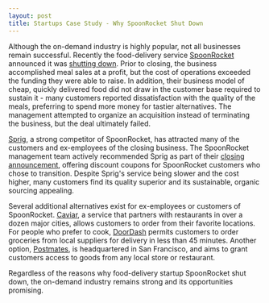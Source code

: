 ```yaml
---
layout: post
title: Startups Case Study - Why SpoonRocket Shut Down
---
```


Although the on-demand industry is highly popular, not all businesses remain successful. Recently the food-delivery service <a href="https://www.crunchbase.com/organization/spoonrocket">SpoonRocket</a> announced it was <a href="https://techcrunch.com/2016/03/15/spoonrocket-shuts-down/">shutting down</a>. Prior to closing, the business accomplished meal sales at a profit, but the cost of operations exceeded the funding they were able to raise. In addition, their business model of cheap, quickly delivered food did not draw in the customer base required to sustain it - many customers reported dissatisfaction with the quality of the meals, preferring to spend more money for tastier alternatives. The management attempted to organize an acquisition instead of terminating the business, but the deal ultimately failed.

<a href="https://www.sprig.com/">Sprig</a>, a strong competitor of SpoonRocket, has attracted many of the customers and ex-employees of the closing business. The SpoonRocket management team actively recommended Sprig as part of their <a href="http://blog.spoonrocket.com/post/141093499941/goodbye">closing announcement</a>, offering discount coupons for SpoonRocket customers who chose to transition. Despite Sprig's service being slower and the cost higher, many customers find its quality superior and its sustainable, organic sourcing appealing. 

Several additional alternatives exist for ex-employees or customers of SpoonRocket. <a href="https://www.trycaviar.com/about-us">Caviar</a>, a service that partners with restaurants in over a dozen major cities, allows customers to order from their favorite locations. For people who prefer to cook, <a href="https://www.doordash.com/about/">DoorDash</a> permits customers to order groceries from local suppliers for delivery in less than 45 minutes. Another option, <a href="https://postmates.com/about">Postmates</a>, is headquartered in San Francisco, and aims to grant customers access to goods from any local store or restaurant.

Regardless of the reasons why food-delivery startup SpoonRocket shut down, the on-demand industry remains strong and its opportunities promising.
